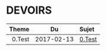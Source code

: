# DEVOIRS

| Theme | Du       | Sujet                        |
|------:|:--------:|:-----------------------------|  
|0.Test |2017-02-13|[0.Test](0.Test)              |
